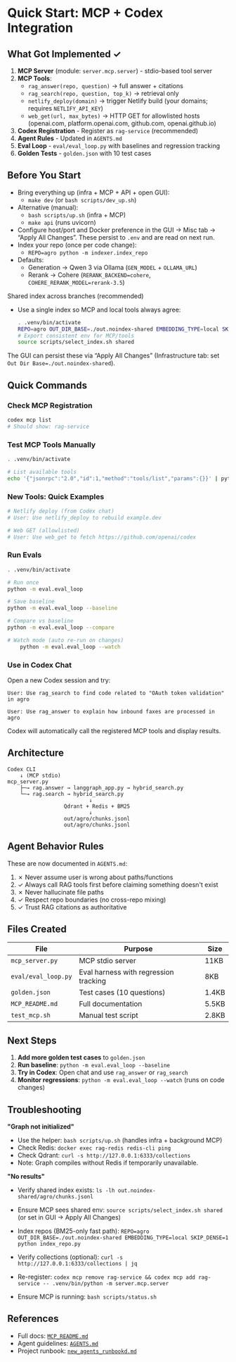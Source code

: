 # Quick Start: MCP + Codex Integration

## What Got Implemented ✓

1. **MCP Server** (module: `server.mcp.server`) - stdio-based tool server
2. **MCP Tools**:
   - `rag_answer(repo, question)` → full answer + citations
   - `rag_search(repo, question, top_k)` → retrieval only
   - `netlify_deploy(domain)` → trigger Netlify build (your domains; requires `NETLIFY_API_KEY`)
   - `web_get(url, max_bytes)` → HTTP GET for allowlisted hosts (openai.com, platform.openai.com, github.com, openai.github.io)
3. **Codex Registration** - Register as `rag-service` (recommended)
4. **Agent Rules** - Updated in `AGENTS.md`
5. **Eval Loop** - `eval/eval_loop.py` with baselines and regression tracking
6. **Golden Tests** - `golden.json` with 10 test cases

## Before You Start

- Bring everything up (infra + MCP + API + open GUI):
  - `make dev`  (or `bash scripts/dev_up.sh`)
- Alternative (manual):
  - `bash scripts/up.sh`  (infra + MCP)
  - `make api`            (runs uvicorn)
- Configure host/port and Docker preference in the GUI → Misc tab → “Apply All Changes”. These persist to `.env` and are read on next run.
- Index your repo (once per code change):
  - `REPO=agro python -m indexer.index_repo`
- Defaults:
  - Generation → Qwen 3 via Ollama (`GEN_MODEL` + `OLLAMA_URL`)
  - Rerank → Cohere (`RERANK_BACKEND=cohere`, `COHERE_RERANK_MODEL=rerank-3.5`)

Shared index across branches (recommended)
- Use a single index so MCP and local tools always agree:
  ```bash
  . .venv/bin/activate
  REPO=agro OUT_DIR_BASE=./out.noindex-shared EMBEDDING_TYPE=local SKIP_DENSE=1 python -m indexer.index_repo
  # Export consistent env for MCP/tools
  source scripts/select_index.sh shared
  ```
The GUI can persist these via “Apply All Changes” (Infrastructure tab: set `Out Dir Base=./out.noindex-shared`).

## Quick Commands

### Check MCP Registration
```bash
codex mcp list
# Should show: rag-service
```

### Test MCP Tools Manually
```bash
. .venv/bin/activate

# List available tools
echo '{"jsonrpc":"2.0","id":1,"method":"tools/list","params":{}}' | python -m server.mcp.server
```

### New Tools: Quick Examples

```bash
# Netlify deploy (from Codex chat)
# User: Use netlify_deploy to rebuild example.dev

# Web GET (allowlisted)
# User: Use web_get to fetch https://github.com/openai/codex
```

### Run Evals
```bash
. .venv/bin/activate

# Run once
python -m eval.eval_loop

# Save baseline
python -m eval.eval_loop --baseline

# Compare vs baseline
python -m eval.eval_loop --compare

# Watch mode (auto re-run on changes)
    python -m eval.eval_loop --watch
```

### Use in Codex Chat

Open a new Codex session and try:

```
User: Use rag_search to find code related to "OAuth token validation" in agro

User: Use rag_answer to explain how inbound faxes are processed in agro
```

Codex will automatically call the registered MCP tools and display results.

## Architecture

```
Codex CLI
    ↓ (MCP stdio)
mcp_server.py
    ├─→ rag.answer → langgraph_app.py → hybrid_search.py
    └─→ rag.search → hybrid_search.py
                          ↓
                  Qdrant + Redis + BM25
                          ↓
                  out/agro/chunks.jsonl
                  out/agro/chunks.jsonl
```

## Agent Behavior Rules

These are now documented in `AGENTS.md`:

1. ✗ Never assume user is wrong about paths/functions
2. ✓ Always call RAG tools first before claiming something doesn't exist
3. ✗ Never hallucinate file paths
4. ✓ Respect repo boundaries (no cross-repo mixing)
5. ✓ Trust RAG citations as authoritative

## Files Created

| File | Purpose | Size |
|------|---------|------|
| `mcp_server.py` | MCP stdio server | 11KB |
| `eval/eval_loop.py` | Eval harness with regression tracking | 8KB |
| `golden.json` | Test cases (10 questions) | 1.4KB |
| `MCP_README.md` | Full documentation | 5.5KB |
| `test_mcp.sh` | Manual test script | 2.8KB |

## Next Steps

1. **Add more golden test cases** to `golden.json`
2. **Run baseline**: `python -m eval.eval_loop --baseline`
3. **Try in Codex**: Open chat and use `rag_answer` or `rag_search`
4. **Monitor regressions**: `python -m eval.eval_loop --watch` (runs on code changes)

## Troubleshooting

**"Graph not initialized"**
- Use the helper: `bash scripts/up.sh` (handles infra + background MCP)
- Check Redis: `docker exec rag-redis redis-cli ping`
- Check Qdrant: `curl -s http://127.0.0.1:6333/collections`
- Note: Graph compiles without Redis if temporarily unavailable.

**"No results"**
- Verify shared index exists: `ls -lh out.noindex-shared/agro/chunks.jsonl`
- Ensure MCP sees shared env: `source scripts/select_index.sh shared` (or set in GUI → Apply All Changes)
- Index repos (BM25-only fast path): `REPO=agro OUT_DIR_BASE=./out.noindex-shared EMBEDDING_TYPE=local SKIP_DENSE=1 python index_repo.py`
- Verify collections (optional): `curl -s http://127.0.0.1:6333/collections | jq`

- Re-register: `codex mcp remove rag-service && codex mcp add rag-service -- .venv/bin/python -m server.mcp.server`
- Ensure MCP is running: `bash scripts/status.sh`

## References

- Full docs: [`MCP_README.md`](MCP_README.md)
- Agent guidelines: [`AGENTS.md`](AGENTS.md)
- Project runbook: [`new_agents_runbookd.md`](new_agents_runbookd.md)
